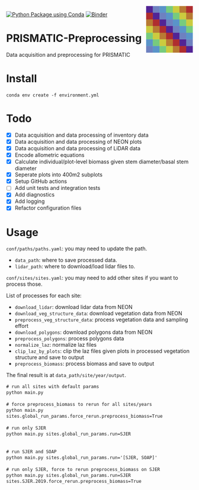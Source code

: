 <img src="docs/img/logo.png" align="right" width="25%"/>

[![Python Package using Conda](https://github.com/RS-PRISMATIC/preprocessing/actions/workflows/python-package-conda.yml/badge.svg)](https://github.com/RS-PRISMATIC/preprocessing/actions/workflows/python-package-conda.yml)
[![Binder](https://mybinder.org/badge_logo.svg)](https://mybinder.org/v2/gh/RS-PRISMATIC/preprocessing/HEAD)

# PRISMATIC-Preprocessing
Data acquisition and preprocessing for PRISMATIC

# Install
```
conda env create -f environment.yml
```

# Todo
 - [x] Data acquisition and data processing of inventory data
 - [x] Data acquisition and data processing of NEON plots
 - [x] Data acquisition and data processing of LiDAR data
 - [x] Encode allometric equations
 - [x] Calculate individual/plot-level biomass given stem diameter/basal stem diameter
 - [x] Seperate plots into 400m2 subplots
 - [x] Setup GitHub actions
 - [ ] Add unit tests and integration tests
 - [x] Add diagnostics
 - [x] Add logging
 - [x] Refactor configuration files

# Usage

`conf/paths/paths.yaml`: you may need to update the path.
- `data_path`: where to save processed data.
- `lidar_path`: where to download/load lidar files to.

`conf/sites/sites.yaml`: you may need to add other sites if you want to process those.

List of processes for each site:
- `download_lidar`: download lidar data from NEON
- `download_veg_structure_data`: download vegetation data from NEON
- `preprocess_veg_structure_data`: process vegetation data and sampling effort
- `download_polygons`: download polygons data from NEON
- `preprocess_polygons`: process polygons data
- `normalize_laz`: normalize laz files
- `clip_laz_by_plots`: clip the laz files given plots in processed vegetation structure and save to output
- `preprocess_biomass`: process biomass and save to output

The final result is at `data_path/site/year/output`.

```
# run all sites with default params
python main.py

# force preprocess_biomass to rerun for all sites/years
python main.py sites.global_run_params.force_rerun.preprocess_biomass=True

# run only SJER
python main.py sites.global_run_params.run=SJER


# run SJER and SOAP
python main.py sites.global_run_params.run='[SJER, SOAP]'

# run only SJER, force to rerun preprocess_biomass on SJER
python main.py sites.global_run_params.run=SJER sites.SJER.2019.force_rerun.preprocess_biomass=True
```
